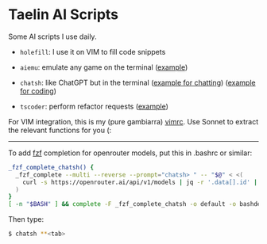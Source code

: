 Taelin AI Scripts
=================

Some AI scripts I use daily.

- `holefill`: I use it on VIM to fill code snippets

- `aiemu`: emulate any game on the terminal ([example](https://x.com/VictorTaelin/status/1790183986096116189))

- `chatsh`: like ChatGPT but in the terminal ([example for chatting](https://x.com/VictorTaelin/status/1655304645953089538)) ([example for coding](https://x.com/VictorTaelin/status/1809290888356729002))

- `tscoder`: perform refactor requests ([example](https://x.com/VictorTaelin/status/1824489509146227192))

For VIM integration, this is my (pure gambiarra) [vimrc](https://github.com/VictorTaelin/OSX/blob/master/vimrc). Use Sonnet to extract the relevant functions for you (:

---

To add [fzf](https://github.com/junegunn/fzf) completion for openrouter models, put this in .bashrc or similar:

```bash
_fzf_complete_chatsh() {
  _fzf_complete --multi --reverse --prompt="chatsh> " -- "$@" < <(
    curl -s https://openrouter.ai/api/v1/models | jq -r '.data[].id' | sed 's/^/openrouter:/'
  )
}
[ -n "$BASH" ] && complete -F _fzf_complete_chatsh -o default -o bashdefault chatsh

```

Then type:
```bash
$ chatsh **<tab>
```
